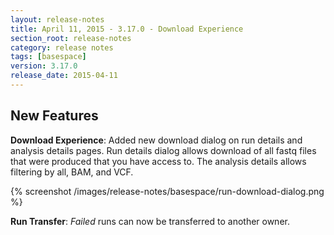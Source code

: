 ```yaml
---
layout: release-notes
title: April 11, 2015 - 3.17.0 - Download Experience
section_root: release-notes
category: release notes
tags: [basespace]
version: 3.17.0
release_date: 2015-04-11
---
```


## New Features

**Download Experience**: Added new download dialog on run details and analysis details pages. Run details dialog allows download of all fastq files that were produced that you have access to.  The analysis details allows filtering by all, BAM, and VCF.

{% screenshot /images/release-notes/basespace/run-download-dialog.png %}

**Run Transfer**: *Failed* runs can now be transferred to another owner.
